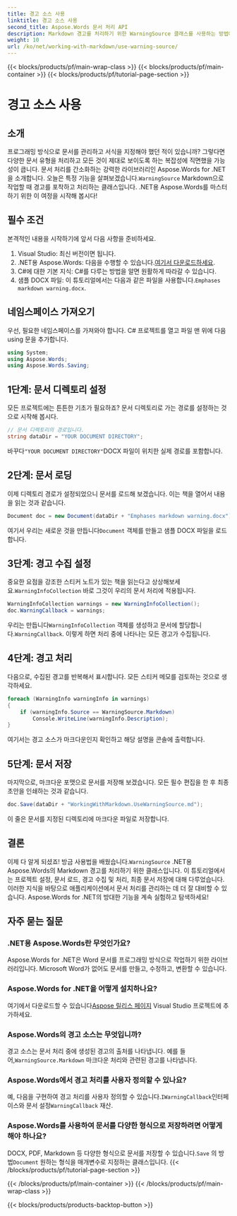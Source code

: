 ```yaml
---
title: 경고 소스 사용
linktitle: 경고 소스 사용
second_title: Aspose.Words 문서 처리 API
description: Markdown 경고를 처리하기 위한 WarningSource 클래스를 사용하는 방법에 대한 단계별 가이드로 .NET용 Aspose.Words를 마스터하세요. C# 개발자에게 완벽합니다.
weight: 10
url: /ko/net/working-with-markdown/use-warning-source/
---
```


{{< blocks/products/pf/main-wrap-class >}}
{{< blocks/products/pf/main-container >}}
{{< blocks/products/pf/tutorial-page-section >}}

# 경고 소스 사용

## 소개

프로그래밍 방식으로 문서를 관리하고 서식을 지정해야 했던 적이 있습니까? 그렇다면 다양한 문서 유형을 처리하고 모든 것이 제대로 보이도록 하는 복잡성에 직면했을 가능성이 큽니다. 문서 처리를 간소화하는 강력한 라이브러리인 Aspose.Words for .NET을 소개합니다. 오늘은 특정 기능을 살펴보겠습니다.`WarningSource` Markdown으로 작업할 때 경고를 포착하고 처리하는 클래스입니다. .NET용 Aspose.Words를 마스터하기 위한 이 여정을 시작해 봅시다!

## 필수 조건

본격적인 내용을 시작하기에 앞서 다음 사항을 준비하세요.

1. Visual Studio: 최신 버전이면 됩니다.
2.  .NET용 Aspose.Words: 다음을 수행할 수 있습니다.[여기서 다운로드하세요](https://releases.aspose.com/words/net/).
3. C#에 대한 기본 지식: C#를 다루는 방법을 알면 원활하게 따라갈 수 있습니다.
4.  샘플 DOCX 파일: 이 튜토리얼에서는 다음과 같은 파일을 사용합니다.`Emphases markdown warning.docx`.

## 네임스페이스 가져오기

우선, 필요한 네임스페이스를 가져와야 합니다. C# 프로젝트를 열고 파일 맨 위에 다음 using 문을 추가합니다.

```csharp
using System;
using Aspose.Words;
using Aspose.Words.Saving;
```

## 1단계: 문서 디렉토리 설정

모든 프로젝트에는 튼튼한 기초가 필요하죠? 문서 디렉토리로 가는 경로를 설정하는 것으로 시작해 봅시다.

```csharp
// 문서 디렉토리의 경로입니다.
string dataDir = "YOUR DOCUMENT DIRECTORY";
```

 바꾸다`"YOUR DOCUMENT DIRECTORY"`DOCX 파일이 위치한 실제 경로를 포함합니다.

## 2단계: 문서 로딩

이제 디렉토리 경로가 설정되었으니 문서를 로드해 보겠습니다. 이는 책을 열어서 내용을 읽는 것과 같습니다.

```csharp
Document doc = new Document(dataDir + "Emphases markdown warning.docx");
```

 여기서 우리는 새로운 것을 만듭니다`Document` 객체를 만들고 샘플 DOCX 파일을 로드합니다.

## 3단계: 경고 수집 설정

 중요한 요점을 강조한 스티커 노트가 있는 책을 읽는다고 상상해보세요.`WarningInfoCollection` 바로 그것이 우리의 문서 처리에 적용됩니다.

```csharp
WarningInfoCollection warnings = new WarningInfoCollection();
doc.WarningCallback = warnings;
```

 우리는 만듭니다`WarningInfoCollection` 객체를 생성하고 문서에 할당합니다.`WarningCallback`. 이렇게 하면 처리 중에 나타나는 모든 경고가 수집됩니다.

## 4단계: 경고 처리

다음으로, 수집된 경고를 반복해서 표시합니다. 모든 스티커 메모를 검토하는 것으로 생각하세요.

```csharp
foreach (WarningInfo warningInfo in warnings)
{
    if (warningInfo.Source == WarningSource.Markdown)
        Console.WriteLine(warningInfo.Description);
}
```

여기서는 경고 소스가 마크다운인지 확인하고 해당 설명을 콘솔에 출력합니다.

## 5단계: 문서 저장

마지막으로, 마크다운 포맷으로 문서를 저장해 보겠습니다. 모든 필수 편집을 한 후 최종 초안을 인쇄하는 것과 같습니다.

```csharp
doc.Save(dataDir + "WorkingWithMarkdown.UseWarningSource.md");
```

이 줄은 문서를 지정된 디렉토리에 마크다운 파일로 저장합니다.

## 결론

이제 다 알게 되셨죠! 방금 사용법을 배웠습니다.`WarningSource` .NET용 Aspose.Words의 Markdown 경고를 처리하기 위한 클래스입니다. 이 튜토리얼에서는 프로젝트 설정, 문서 로드, 경고 수집 및 처리, 최종 문서 저장에 대해 다루었습니다. 이러한 지식을 바탕으로 애플리케이션에서 문서 처리를 관리하는 데 더 잘 대비할 수 있습니다. Aspose.Words for .NET의 방대한 기능을 계속 실험하고 탐색하세요!

## 자주 묻는 질문

### .NET용 Aspose.Words란 무엇인가요?
Aspose.Words for .NET은 Word 문서를 프로그래밍 방식으로 작업하기 위한 라이브러리입니다. Microsoft Word가 없어도 문서를 만들고, 수정하고, 변환할 수 있습니다.

### Aspose.Words for .NET을 어떻게 설치하나요?
 여기에서 다운로드할 수 있습니다[Aspose 릴리스 페이지](https://releases.aspose.com/words/net/) Visual Studio 프로젝트에 추가하세요.

### Aspose.Words의 경고 소스는 무엇입니까?
 경고 소스는 문서 처리 중에 생성된 경고의 출처를 나타냅니다. 예를 들어,`WarningSource.Markdown` 마크다운 처리와 관련된 경고를 나타냅니다.

### Aspose.Words에서 경고 처리를 사용자 정의할 수 있나요?
 예, 다음을 구현하여 경고 처리를 사용자 정의할 수 있습니다.`IWarningCallback`인터페이스와 문서 설정`WarningCallback` 재산.

### Aspose.Words를 사용하여 문서를 다양한 형식으로 저장하려면 어떻게 해야 하나요?
 DOCX, PDF, Markdown 등 다양한 형식으로 문서를 저장할 수 있습니다.`Save` 의 방법`Document` 원하는 형식을 매개변수로 지정하는 클래스입니다.
{{< /blocks/products/pf/tutorial-page-section >}}

{{< /blocks/products/pf/main-container >}}
{{< /blocks/products/pf/main-wrap-class >}}

{{< blocks/products/products-backtop-button >}}

